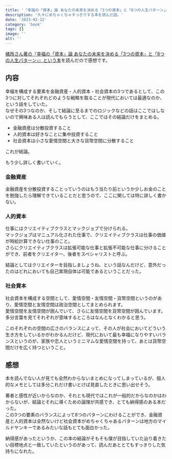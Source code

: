 ```yaml
---
title: '『幸福の「資本」論 あなたの未来を決める「3つの資本」と「8つの人生パターン」』を読んだ'
description: '久々にめちゃくちゃすっきりする本を読んだ話。'
date: '2023-02-12'
category: 'book'
tags: []
image: ''
alt: ''
---
```


[橘玲さん著の『幸福の「資本」論 あなたの未来を決める「3つの資本」と「8つの人生パターン」』という本](https://amzn.to/3YmHwM4)を読んだので感想です。

## 内容

幸福を構成する要素を金融資産・人的資本・社会資本の3つであるとして、この3つに対してそれぞれどのような戦略を取ることが現代においては最適なのか、という話をしていた。  
なぜその3つなのか、そして結論に至るまでのロジックなどの話はここではしないので興味ある人は読んでもらうとして、ここではその結論だけをまとめる。

- 金融資産は分散投資すること
- 人的資本は好きなことに集中投資すること
- 社会資本は小さな愛情空間と大きな貨幣空間に分散すること

これが結論。

もう少し詳しく書いていく。

### 金融資産

金融資産を分散投資することっていうのはもう当たり前というか少しお金のことを勉強したら理解できていることだと思うので、ここに関しては特に詳しく書かない。

### 人的資本

仕事にはクリエイティブクラスとマックジョブで分けられる。  
マックジョブはマニュアル化された仕事で、クリエイティブクラスは仕事の価値が時給計算できない仕事のこと。  
さらにクリエイティブクラスは拡張可能な仕事と拡張不可能な仕事に分けることができ、前者をクリエイター、後者をスペシャリストと呼ぶ。

結論としてはクリエイターを目指しましょうね、という話なんだけど、意外だったのはどれにおいても自己実現自体は可能であるということだった。

### 社会資本

社会資本を構成する空間として、愛情空間・友情空間・貨幣空間というのがあり、愛情空間と友情空間は政治空間としてまとめられます。  
愛情空間を友情空間が囲んでいて、さらに友情空間を貨幣空間が囲んでいます。多分言葉を見てそれぞれが意味するところはなんとなくわかると思う。

このそれぞれの空間の広さのバランスによって、その人が社会においてどういう生き方をしているかがわかるんだけど、現代において最も幸福になりやすいバランスというのが、家族や恋人というミニマムな愛情空間を持って、あとは貨幣空間だけを広く持つということ。

## 感想

本を読んでない人が見ても全然わからないまとめになってしまっているが、個人的なメモとしては多分これだけ書いとけば見直したときに思い出せそう。

著者と感性が近いからなのか、それとも現代ではこれが一般的だからなのかはわからないが、結論とそれに導くための論理が共感でき、とても納得感のある本だった。  
この3つの要素のバランスによって8つのパターンにわけることができ、金融資産と人的資本は全然ないけど社会資本がめちゃくちゃあるパターンは地方のマイルドヤンキーであるみたいな話もとても面白かった。

納得感があったというか、この本の結論がそもそも僕が目指していた辿り着きたい目標地点と一致していたというのがあって、読んだあととてもすっきりした気持ちになれた。
